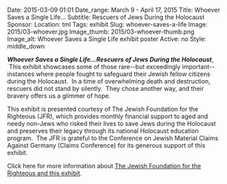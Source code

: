 Date: 2015-03-09 01:01 
Date_range: March 9 - April 17, 2015
Title: Whoever Saves a Single Life...
Subtitle: Rescuers of Jews During the Holocaust
Sponsor:
Location: tml
Tags: exhibit
Slug: whoever-saves-a-life
Image: 2015/03-whoever.jpg
Image_thumb: 2015/03-whoever-thumb.png
Image_alt: Whoever Saves a Single Life exhibit poster
Active: no
Style: middle_down

<p><em><strong>Whoever Saves a Single Life...Rescuers of Jews During the Holocaust</strong></em>,  This exhibit showcases some of those rare--but exceedingly important--instances where people fought to safeguard their Jewish fellow citizens during the Holocaust.  In a time of overwhelming death and destruction, rescuers did not stand by silently.  They chose another way, and their bravery offers us a glimmer of hope.</p>
<p>This exhibit is presented courtesy of The Jewish Foundation for the Righteous (JFR), which provides monthly financial support to aged and needy non-Jews who risked their lives to save Jews during the Holocaust and preserves their legacy through its national Holocaust education program.  The JFR is grateful to the Conference on Jewish Material Claims Against Germany (Claims Conference) for its generous support of this exhibit.</p>
<p>Click here for more information about <a href="https://jfr.org/exhibit-on-rescue/" target="_blank">The Jewish Foundation for the Righteous and this exhibit</a>. </p>
<!--

Active:
 Yes (will appear on Exhibit's homepage)
 No (will not appear on Exhibit's homepage, but will appear in archives)

Gallery locations: 
 Burns Library (burns)
 Theology and Ministry Library (tml)
 O'Neill Level One (lvl1)
 O'Neill Level Three (lvl3)
 O'Neill Reading Room (reading)
 O'Neill Reading Room Back Wall (backwall)
 O'Neill Lobby (lobby)
 History Dept, Stokes Hall (stokes)
 Bapst Exhibits (bapsts)
 Archived Bapst Exhibits (bapstsarchive)
 
Need spaces for:

 Virtual Exhibits (virtual)
 Tip O'Neill (tiponeill)

Style:
 Poster on left, text on right (default)
 Poster on right, text on left (right)
 Poster large, centered above text (middle_top)
 Poster large, centered below text (middle_down)

Add'l images
 <img src="/theme/img/exhibits/XXXX/201X/00-XXXX.png" alt="words" class="float_left">
 <img src="/theme/img/exhibits/XXXX/201X/00-XXXX.png" alt="words" class="float_right">
 <img src="/theme/img/exhibits/XXXX/201X/00-XXXX.png" alt="words" class="center">

-->

